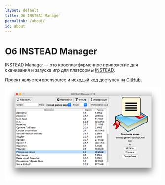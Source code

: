 ```yaml
---
layout: default
title: Об INSTEAD Manager
permalink: /about/
id: about
---
```


Об INSTEAD Manager
==================

INSTEAD Manager — это кросплатформенное приложение для скачивания и запуска игр для платформы [INSTEAD](http://instead.syscall.ru/).

Проект является opensource и исходый код доступен на [GitHub](https://github.com/jhekasoft/instead-manager).

![INSTEAD Manager](/assets/img/screenshot/instead-manager.png "INSTEAD Manager")
